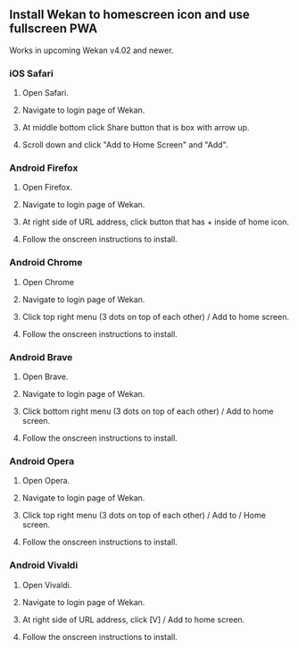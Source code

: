 ## Install Wekan to homescreen icon and use fullscreen PWA

Works in upcoming Wekan v4.02 and newer.

### iOS Safari

1. Open Safari.

2. Navigate to login page of Wekan.

3. At middle bottom click Share button that is box with arrow up.

4. Scroll down and click "Add to Home Screen" and "Add".

### Android Firefox

1. Open Firefox.

2. Navigate to login page of Wekan.

3. At right side of URL address, click button that has + inside of home icon.

4. Follow the onscreen instructions to install.

### Android Chrome

1. Open Chrome

2. Navigate to login page of Wekan.

3. Click top right menu (3 dots on top of each other) / Add to home screen.

4. Follow the onscreen instructions to install.

### Android Brave

1. Open Brave.

2. Navigate to login page of Wekan.

3. Click bottom right menu (3 dots on top of each other) / Add to home screen.

4. Follow the onscreen instructions to install.

### Android Opera

1. Open Opera.

2. Navigate to login page of Wekan.

3. Click top right menu (3 dots on top of each other) / Add to / Home screen.

4. Follow the onscreen instructions to install.

### Android Vivaldi

1. Open Vivaldi.

2. Navigate to login page of Wekan.

3. At right side of URL address, click [V] / Add to home screen.

4. Follow the onscreen instructions to install.
